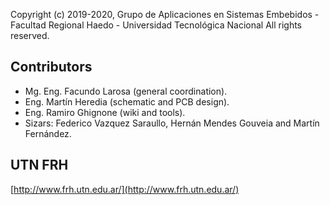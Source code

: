 Copyright (c) 2019-2020, Grupo de Aplicaciones en Sistemas Embebidos - Facultad Regional Haedo - Universidad Tecnológica Nacional
All rights reserved.

## Contributors

 - Mg. Eng. Facundo Larosa (general coordination).
 - Eng. Martín Heredia (schematic and PCB design).
 - Eng. Ramiro Ghignone (wiki and tools).
 - Sizars: Federico Vazquez Saraullo, Hernán Mendes Gouveia and Martín Fernández.

## UTN FRH 
[http://www.frh.utn.edu.ar/](http://www.frh.utn.edu.ar/)

